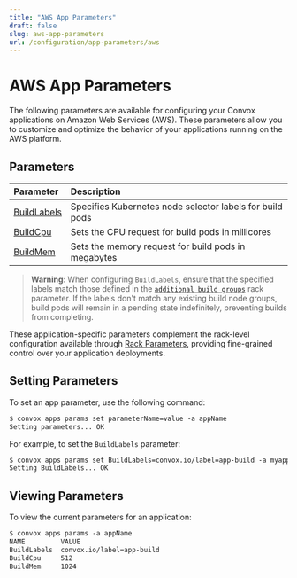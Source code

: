 ```yaml
---
title: "AWS App Parameters"
draft: false
slug: aws-app-parameters
url: /configuration/app-parameters/aws
---
```

# AWS App Parameters

The following parameters are available for configuring your Convox applications on Amazon Web Services (AWS). These parameters allow you to customize and optimize the behavior of your applications running on the AWS platform.

## Parameters

| Parameter | Description |
|:---------|:------------|
| [BuildLabels](/configuration/app-parameters/aws/BuildLabels) | Specifies Kubernetes node selector labels for build pods |
| [BuildCpu](/configuration/app-parameters/aws/BuildCpu) | Sets the CPU request for build pods in millicores |
| [BuildMem](/configuration/app-parameters/aws/BuildMem) | Sets the memory request for build pods in megabytes |

> **Warning**: When configuring `BuildLabels`, ensure that the specified labels match those defined in the [`additional_build_groups`](/configuration/rack-parameters/aws/additional_build_groups) rack parameter. If the labels don't match any existing build node groups, build pods will remain in a pending state indefinitely, preventing builds from completing.

These application-specific parameters complement the rack-level configuration available through [Rack Parameters](/configuration/rack-parameters/aws), providing fine-grained control over your application deployments.

## Setting Parameters

To set an app parameter, use the following command:
```html
$ convox apps params set parameterName=value -a appName
Setting parameters... OK
```

For example, to set the `BuildLabels` parameter:
```html
$ convox apps params set BuildLabels=convox.io/label=app-build -a myapp
Setting BuildLabels... OK
```

## Viewing Parameters

To view the current parameters for an application:
```html
$ convox apps params -a appName
NAME         VALUE
BuildLabels  convox.io/label=app-build
BuildCpu     512
BuildMem     1024
```
